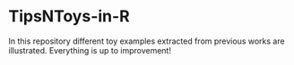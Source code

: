 # TipsNToys-in-R
In this repository different toy examples extracted from previous works are illustrated. Everything is up to improvement! 
